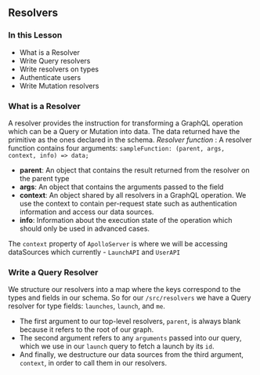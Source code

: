 ## Resolvers
### In this Lesson
- What is a Resolver
- Write Query resolvers
- Write resolvers on types
- Authenticate users
- Write Mutation resolvers

### What is a Resolver
A resolver provides the instruction for transforming a GraphQL operation which can be a Query or Mutation into data.
The data returned have the primitive as the ones declared in the schema.
*Resolver function* : A resolver function contains four arguments: `sampleFunction: (parent, args, context, info) => data;`
  - **parent**: An object that contains the result returned from the resolver on the parent type
  - **args**: An object that contains the arguments passed to the field
  - **context**: An object shared by all resolvers in a GraphQL operation. We use the context to contain per-request state such as authentication information and access our data sources.
  - **info**: Information about the execution state of the operation which should only be used in advanced cases.

The `context` property of `ApolloServer` is where we will be accessing dataSources which currently - `LaunchAPI` and `UserAPI`

### Write a Query Resolver
We structure our resolvers into a map where the keys correspond to the types and fields in our schema.
So for our `/src/resolvers` we have a Query resolver for type fields: `launches`, `launch`, and `me`.
  - The first argument to our top-level resolvers, `parent`, is always blank because it refers to the root of our graph.
  - The second argument refers to any `arguments` passed into our query, which we use in our `launch` query to fetch a launch by its `id`.
  - And finally, we destructure our data sources from the third argument, `context`, in order to call them in our resolvers.
